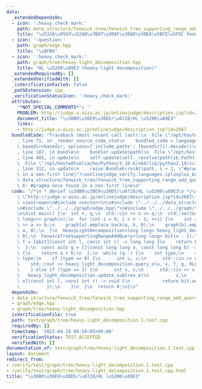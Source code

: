 ```yaml
---
data:
  _extendedDependsOn:
  - icon: ':heavy_check_mark:'
    path: data_structure/fenwick_tree/fenwick_tree_supporting_range_add_query.hpp
    title: "\u533A\u9593\u52A0\u7B97\u30AF\u30A8\u30EA\u5BFE\u5FDC Fenwick tree"
  - icon: ':question:'
    path: graph/edge.hpp
    title: "\u8FBA"
  - icon: ':heavy_check_mark:'
    path: graph/tree/heavy-light_decomposition.hpp
    title: "HL \u5206\u89E3 (heavy-light decomposition)"
  _extendedRequiredBy: []
  _extendedVerifiedWith: []
  _isVerificationFailed: false
  _pathExtension: cpp
  _verificationStatusIcon: ':heavy_check_mark:'
  attributes:
    '*NOT_SPECIAL_COMMENTS*': ''
    PROBLEM: http://judge.u-aizu.ac.jp/onlinejudge/description.jsp?id=2667
    document_title: "\u30B0\u30E9\u30D5/\u6728/HL \u5206\u89E3"
    links:
    - http://judge.u-aizu.ac.jp/onlinejudge/description.jsp?id=2667
  bundledCode: "Traceback (most recent call last):\n  File \"/opt/hostedtoolcache/Python/3.10.6/x64/lib/python3.10/site-packages/onlinejudge_verify/documentation/build.py\"\
    , line 71, in _render_source_code_stat\n    bundled_code = language.bundle(stat.path,\
    \ basedir=basedir, options={'include_paths': [basedir]}).decode()\n  File \"/opt/hostedtoolcache/Python/3.10.6/x64/lib/python3.10/site-packages/onlinejudge_verify/languages/cplusplus.py\"\
    , line 187, in bundle\n    bundler.update(path)\n  File \"/opt/hostedtoolcache/Python/3.10.6/x64/lib/python3.10/site-packages/onlinejudge_verify/languages/cplusplus_bundle.py\"\
    , line 401, in update\n    self.update(self._resolve(pathlib.Path(included), included_from=path))\n\
    \  File \"/opt/hostedtoolcache/Python/3.10.6/x64/lib/python3.10/site-packages/onlinejudge_verify/languages/cplusplus_bundle.py\"\
    , line 312, in update\n    raise BundleErrorAt(path, i + 1, \"#pragma once found\
    \ in a non-first line\")\nonlinejudge_verify.languages.cplusplus_bundle.BundleErrorAt:\
    \ data_structure/fenwick_tree/fenwick_tree_supporting_range_add_query.hpp: line\
    \ 6: #pragma once found in a non-first line\n"
  code: "/*\n * @brief \u30B0\u30E9\u30D5/\u6728/HL \u5206\u89E3\n */\n#define PROBLEM\
    \ \"http://judge.u-aizu.ac.jp/onlinejudge/description.jsp?id=2667\"\n\n#include\
    \ <iostream>\n#include <vector>\n\n#include \"../../../data_structure/fenwick_tree/fenwick_tree_supporting_range_add_query.hpp\"\
    \n#include \"../../../graph/edge.hpp\"\n#include \"../../../graph/tree/heavy-light_decomposition.hpp\"\
    \n\nint main() {\n  int n, q;\n  std::cin >> n >> q;\n  std::vector<std::vector<Edge<long\
    \ long>>> graph(n);\n  for (int i = 0; i < n - 1; ++i) {\n    int a, b;\n    std::cin\
    \ >> a >> b;\n    graph[a].emplace_back(a, b, 0);\n    graph[b].emplace_back(b,\
    \ a, 0);\n  }\n  HeavyLightDecomposition<long long> heavy_light_decomposition(graph,\
    \ 0);\n  FenwickTreeSupportingRangeAddQuery<long long> bit(n - 1);\n  const auto\
    \ f = [&bit](const int l, const int r) -> long long {\n    return bit.sum(l, r);\n\
    \  };\n  const auto g = [](const long long a, const long long b) -> long long\
    \ {\n    return a + b;\n  };\n  while (q--) {\n    int type;\n    std::cin >>\
    \ type;\n    if (type == 0) {\n      int u, v;\n      std::cin >> u >> v;\n  \
    \    std::cout << heavy_light_decomposition.query_e(u, v, f, g, 0LL) << '\\n';\n\
    \    } else if (type == 1) {\n      int v, x;\n      std::cin >> v >> x;\n   \
    \   heavy_light_decomposition.update_subtree_e(\n          v,\n          [&bit,\
    \ x](const int l, const int r) -> void {\n            return bit.add(l, r, x);\n\
    \          });\n    }\n  }\n  return 0;\n}\n"
  dependsOn:
  - data_structure/fenwick_tree/fenwick_tree_supporting_range_add_query.hpp
  - graph/edge.hpp
  - graph/tree/heavy-light_decomposition.hpp
  isVerificationFile: true
  path: test/graph/tree/heavy-light_decomposition.1.test.cpp
  requiredBy: []
  timestamp: '2022-04-18 04:59:03+09:00'
  verificationStatus: TEST_ACCEPTED
  verifiedWith: []
documentation_of: test/graph/tree/heavy-light_decomposition.1.test.cpp
layout: document
redirect_from:
- /verify/test/graph/tree/heavy-light_decomposition.1.test.cpp
- /verify/test/graph/tree/heavy-light_decomposition.1.test.cpp.html
title: "\u30B0\u30E9\u30D5/\u6728/HL \u5206\u89E3"
---
```

